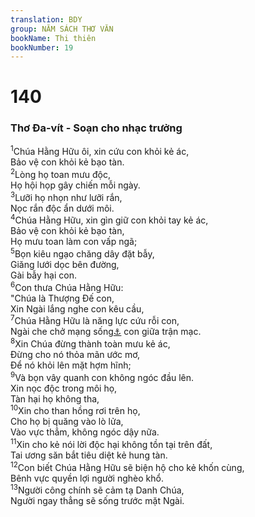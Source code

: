 ```yaml
---
translation: BDY
group: NĂM SÁCH THƠ VĂN
bookName: Thi thiên 
bookNumber: 19
---
```


<div class="title"><h1>140</h1><h3>Thơ Đa-vít - Soạn cho nhạc trưởng</h3></div>
<span class="verse thi_140_1"><sup>1</sup>Chúa Hằng Hữu ôi, xin cứu con khỏi kẻ ác,<br/>Bảo vệ con khỏi kẻ bạo tàn.<br/></span>
<span class="verse thi_140_2"><sup>2</sup>Lòng họ toan mưu độc,<br/>Họ hội họp gây chiến mỗi ngày.<br/></span>
<span class="verse thi_140_3"><sup>3</sup>Lưỡi họ nhọn như lưỡi rắn,<br/>Nọc rắn độc ẩn dưới môi.<br/></span>
<span class="verse thi_140_4"><sup>4</sup>Chúa Hằng Hữu, xin gìn giữ con khỏi tay kẻ ác,<br/>Bảo vệ con khỏi kẻ bạo tàn,<br/>Họ mưu toan làm con vấp ngã;<br/></span>
<span class="verse thi_140_5"><sup>5</sup>Bọn kiêu ngạo chăng dây đặt bẫy,<br/>Giăng lưới dọc bên đường,<br/>Gài bẫy hại con.<br/></span>
<span class="verse thi_140_6"><sup>6</sup>Con thưa Chúa Hằng Hữu:<br/>&#34;Chúa là Thượng Đế con,<br/>Xin Ngài lắng nghe con kêu cầu,<br/></span>
<span class="verse thi_140_7"><sup>7</sup>Chúa Hằng Hữu là năng lực cứu rỗi con,<br/>Ngài che chở mạng sống<a href="#" data-toggle="tooltip" data-placement="bottom" title="Nt đầu">⚓</a> con giữa trận mạc.<br/></span>
<span class="verse thi_140_8"><sup>8</sup>Xin Chúa đừng thành toàn mưu kẻ ác,<br/>Đừng cho nó thỏa mãn ước mơ,<br/>Để nó khỏi lên mặt hợm hĩnh;<br/></span>
<span class="verse thi_140_9"><sup>9</sup>Và bọn vây quanh con không ngóc đầu lên.<br/>Xin nọc độc trong môi họ,<br/>Tàn hại họ không tha,<br/></span>
<span class="verse thi_140_10"><sup>10</sup>Xin cho than hồng rơi trên họ,<br/>Cho họ bị quăng vào lò lửa,<br/>Vào vực thẳm, không ngóc dậy nữa.<br/></span>
<span class="verse thi_140_11"><sup>11</sup>Xin cho kẻ nói lời độc hại không tồn tại trên đất,<br/>Tai ương săn bắt tiêu diệt kẻ hung tàn.<br/></span>
<span class="verse thi_140_12"><sup>12</sup>Con biết Chúa Hằng Hữu sẽ biện hộ cho kẻ khốn cùng,<br/>Bênh vực quyền lợi người nghèo khổ.<br/></span>
<span class="verse thi_140_13"><sup>13</sup>Người công chính sẽ cảm tạ Danh Chúa,<br/>Người ngay thẳng sẽ sống trước mặt Ngài.</span>
